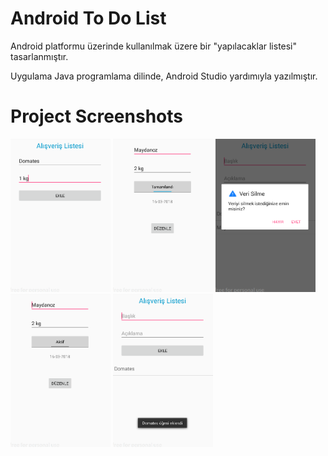 # Android To Do List

Android platformu üzerinde kullanılmak üzere bir "yapılacaklar listesi" tasarlanmıştır.

Uygulama Java programlama dilinde, Android Studio yardımıyla yazılmıştır.

# Project Screenshots
<p>
<a href="https://github.com/enestasdemir/AndroidToDoList/blob/master/screenshots/1.png" target="_blank">
<img src="https://github.com/enestasdemir/AndroidToDoList/blob/master/screenshots/1.png" width="160" style="max-width:100%;"></a>

<a href="https://github.com/enestasdemir/AndroidToDoList/blob/master/screenshots/2.png" target="_blank">
<img src="https://github.com/enestasdemir/AndroidToDoList/blob/master/screenshots/2.png" width="160" style="max-width:100%;"></a>

<a href="https://github.com/enestasdemir/AndroidToDoList/blob/master/screenshots/3.png" target="_blank">
<img src="https://github.com/enestasdemir/AndroidToDoList/blob/master/screenshots/3.png" width="160" style="max-width:100%;"></a>

<a href="https://github.com/enestasdemir/AndroidToDoList/blob/master/screenshots/4.png" target="_blank">
<img src="https://github.com/enestasdemir/AndroidToDoList/blob/master/screenshots/4.png" width="160" style="max-width:100%;"></a>

<a href="https://github.com/enestasdemir/AndroidToDoList/blob/master/screenshots/5.png" target="_blank">
<img src="https://github.com/enestasdemir/AndroidToDoList/blob/master/screenshots/5.png" width="160" style="max-width:100%;"></a>
</p>

